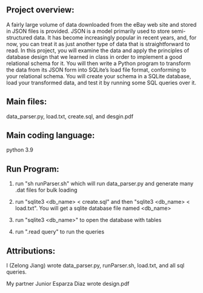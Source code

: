 ## Project overview:

A fairly large volume of data downloaded from the eBay web site and stored in JSON files is provided.
JSON is a model primarily used to store semi-structured data. It has become increasingly
popular in recent years, and, for now, you can treat it as just another type of data that is straightforward to
read. In this project, you will examine the data and apply the principles of database design that we learned
in class in order to implement a good relational schema for it. You will then write a Python program to
transform the data from its JSON form into SQLite’s load file format, conforming to your relational schema.
You will create your schema in a SQLite database, load your transformed data, and test it by running some
SQL queries over it.

## Main files:

data_parser.py, load.txt, create.sql, and desgin.pdf

## Main coding language:

python 3.9

## Run Program:

1. run "sh runParser.sh" which will run data_parser.py and generate many .dat files for bulk loading

2. run "sqlite3 <db_name> < create.sql" and then "sqlite3 <db_name> < load.txt". You will get a sqlite database file named <db_name>

3. run "sqlite3 <db_name>" to open the database with tables

4. run ".read query<number>" to run the queries

## Attributions:

I (Zelong Jiang) wrote data_parser.py, runParser.sh, load.txt, and all sql queries.

My partner Junior Esparza Diaz wrote design.pdf
